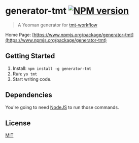 # generator-tmt [![NPM version](https://badge.fury.io/js/generator-tmt.png)](http://badge.fury.io/js/generator-tmt)

> A Yeoman generator for [tmt-workflow](https://github.com/weixin/tmt-workflow)

Home Page: [https://www.npmjs.org/package/generator-tmt](https://www.npmjs.org/package/generator-tmt)


## Getting Started

1. Install: `npm install -g generator-tmt`
3. Run: `yo tmt`
4. Start writing code.

## Dependencies

You're going to need [NodeJS](http://nodejs.org/download/) to run those commands.

## License

[MIT](http://rem.mit-license.org/)
